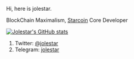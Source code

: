 Hi, here is jolestar.

BlockChain Maximalism, [Starcoin](https://github.com/starcoinorg/starcoin) Core Developer


[![Jolestar's GitHub stats](https://github-readme-stats.vercel.app/api?username=jolestar&show_icons=true&theme=solarized-dark)](https://github.com/jolestar) 

1. Twitter: [@jolestar](https://twitter.com/jolestar)
2. Telegram: [jolestar](https://t.me/jolestar)
